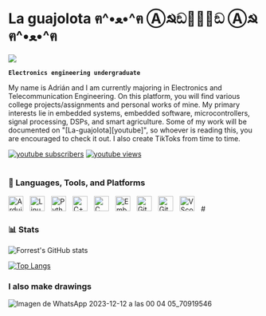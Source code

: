 # La guajolota ฅ^•ﻌ•^ฅ Ⓐ☭ඞ🐛🧉🐛ඞ Ⓐ☭ ฅ^•ﻌ•^ฅ
![](https://komarev.com/ghpvc/?username=yLa-guajolota&style=flat-square)

**`Electronics engineering undergraduate `** 

My name is Adrián and I am currently majoring in Electronics and Telecommunication Engineering. On this platform, you will find various college projects/assignments and personal works of mine. My primary interests lie in embedded systems, embedded software, microcontrollers, signal processing, DSPs, and smart agriculture. Some of my work will be documented on "[La-guajolota][youtube]", so whoever is reading this, you are encouraged to check it out. I also create TikToks from time to time.

<p align="left">
      <a href="https://www.youtube.com/@JuanPepeGuajolotero">
            <img alt="youtube subscribers" title="Subscribe to my YouTube channel"            
            src="https://custom-icon-      
            badges.demolab.com/youtube/channel/subscribers/UC2WHjPDvbE6O328n17ZGcfg? 
            color=%23E05D44&label=SUBSCRIBE&logo=video&logoColor=white&style=for-the- 
            badge&labelColor=CE4630"/></a> 
      <a href="https://www.youtube.com/@JuanPepeGuajolotero">
            <img alt="youtube views" title="YouTube views" src="https://custom-icon-      
            badges.demolab.com/youtube/channel/views/UC2WHjPDvbE6O328n17ZGcfg?      
            color=%23E1AD0E&logo=eye&logoColor=white&style=for-the-badge&labelColor=C79600"/></a>  
</p>

#

### 🧰 Languages, Tools, and Platforms

<img align="left" alt="Arduino" width="30px" style="padding-right:10px;" src="https://cdn.jsdelivr.net/gh/devicons/devicon/icons/arduino/arduino-original-wordmark.svg" />
<img align="left" alt="Linux" width="30px" style="padding-right:10px;" src="https://cdn.jsdelivr.net/gh/devicons/devicon/icons/linux/linux-original.svg" />
<img align="left" alt="Python" width="30px" style="padding-right:10px;" src="https://cdn.jsdelivr.net/gh/devicons/devicon/icons/python/python-original-wordmark.svg" />
<img align="left" alt="C++" width="30px" style="padding-right:10px;" src="https://cdn.jsdelivr.net/gh/devicons/devicon/icons/cplusplus/cplusplus-line.svg" />
<img align="left" alt="C" width="30px" style="padding-right:10px;" src="https://cdn.jsdelivr.net/gh/devicons/devicon/icons/c/c-original.svg" />
<img align="left" alt="Embedded C" width="30px" style="padding-right:10px;" src="https://cdn.jsdelivr.net/gh/devicons/devicon/icons/embeddedc/embeddedc-original-wordmark.svg" />
<img align="left" alt="Git" width="30px" style="padding-right:10px;" src="https://cdn.jsdelivr.net/gh/devicons/devicon/icons/git/git-original.svg" />
<img align="left" alt="GitHub" width="30px" style="padding-right:10px;" src="https://cdn.jsdelivr.net/gh/devicons/devicon/icons/github/github-original.svg" />
<img align="left" alt="VScode" width="30px" style="padding-right:10px;" src="https://cdn.jsdelivr.net/gh/devicons/devicon/icons/vscode/vscode-original-wordmark.svg" />
<br />
#

### 📊 Stats

![Forrest's GitHub stats](https://github-readme-stats.vercel.app/api?username=La-guajolota&show_icons=true&theme=gruvbox)

<!-- ![GitHub Streak](https://streak-stats.demolab.com?user=ForrestKnight&theme=gruvbox&border_radius=4.5) -->

[![Top Langs](https://github-readme-stats.vercel.app/api/top-langs/?username=La-guajolota&layout=pie&hide=html,pawn,purebasic)](https://github.com/anuraghazra/github-readme-stats)

### I also make drawings
![Imagen de WhatsApp 2023-12-12 a las 00 04 05_70919546](https://github.com/La-guajolota/La-guajolota/assets/81340208/fd88a554-0050-4f33-b3f5-2238c2052d35)
